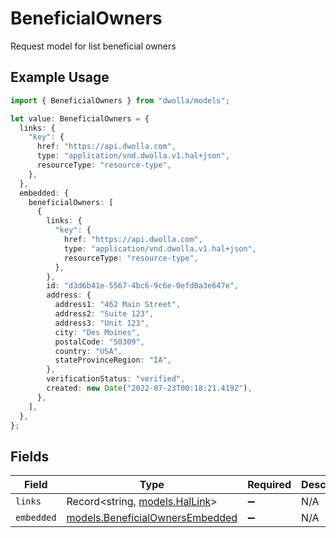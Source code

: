 # BeneficialOwners

Request model for list beneficial owners

## Example Usage

```typescript
import { BeneficialOwners } from "dwolla/models";

let value: BeneficialOwners = {
  links: {
    "key": {
      href: "https://api.dwolla.com",
      type: "application/vnd.dwolla.v1.hal+json",
      resourceType: "resource-type",
    },
  },
  embedded: {
    beneficialOwners: [
      {
        links: {
          "key": {
            href: "https://api.dwolla.com",
            type: "application/vnd.dwolla.v1.hal+json",
            resourceType: "resource-type",
          },
        },
        id: "d3d6b41e-5567-4bc6-9c6e-0efd0a3e647e",
        address: {
          address1: "462 Main Street",
          address2: "Suite 123",
          address3: "Unit 123",
          city: "Des Moines",
          postalCode: "50309",
          country: "USA",
          stateProvinceRegion: "IA",
        },
        verificationStatus: "verified",
        created: new Date("2022-07-23T00:18:21.419Z"),
      },
    ],
  },
};
```

## Fields

| Field                                                                    | Type                                                                     | Required                                                                 | Description                                                              |
| ------------------------------------------------------------------------ | ------------------------------------------------------------------------ | ------------------------------------------------------------------------ | ------------------------------------------------------------------------ |
| `links`                                                                  | Record<string, [models.HalLink](../models/hallink.md)>                   | :heavy_minus_sign:                                                       | N/A                                                                      |
| `embedded`                                                               | [models.BeneficialOwnersEmbedded](../models/beneficialownersembedded.md) | :heavy_minus_sign:                                                       | N/A                                                                      |